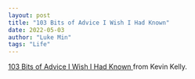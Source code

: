 ```yaml
---
layout: post
title: "103 Bits of Advice I Wish I Had Known"
date: 2022-05-03
author: "Luke Min"
tags: "Life"
---
```


<a href="https://kk.org/thetechnium/103-bits-of-advice-i-wish-i-had-known/"> 103 Bits of Advice I Wish I Had Known </a> from Kevin Kelly. 
